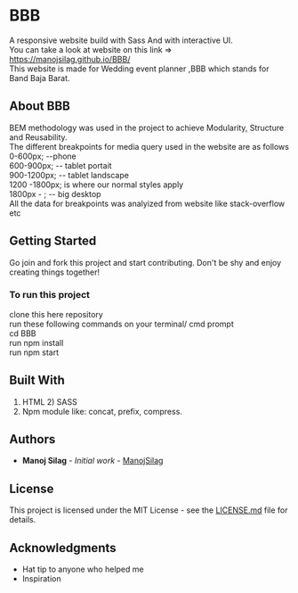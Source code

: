 
# BBB

 A responsive website build with Sass And with interactive UI.                                                                            
 You can take a look at website on this link => https://manojsilag.github.io/BBB/                                                            
 This website is made for Wedding event planner ,BBB which stands for Band Baja Barat.                                                                   
 
 ## About BBB                                                                                                                                      
 BEM methodology was used in the project to achieve Modularity, Structure and Reusability.                                                           
 The different breakpoints for media query used in the website are as follows                                                                   
    0-600px;  --phone                                                                                                                    
    600-900px; -- tablet portait                                                                                                              
    900-1200px; -- tablet landscape                                                                                                         
    1200 -1800px; is where our normal styles apply                                                                                            
    1800px - ;  -- big desktop                                                                                                               
    All the data for breakpoints was analyized from website like stack-overflow etc                                                         

## Getting Started                                                                                                                        
Go join and fork this project and start contributing. Don't be shy and enjoy creating things together!                                     
### To run this project                                                                                                                             
clone this here repository                                                                                                                           
run these following commands on your terminal/ cmd prompt                                                                                       
cd BBB                                                                                                                                                                             
run npm install                                                                                                                                 
run npm start                                                                                                                                       
## Built With                                                                                                                                      
1) HTML                                                                                                                                                                                                                                                                        2) SASS                                                                                                                                                                                                                                                     
3) Npm module like: concat, prefix, compress.                                                                                                  
## Authors                                                                                                                                     
* **Manoj Silag** - *Initial work* - [ManojSilag](https://github.com/ManojSilag)                                                                  
## License                                                                                                                                                        
This project is licensed under the MIT License - see the [LICENSE.md](LICENSE.md) file for details.                                               
## Acknowledgments                                                                                                                                           
* Hat tip to anyone who helped me
* Inspiration
